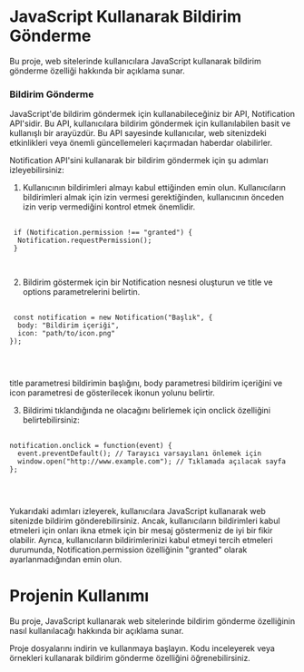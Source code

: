 <h1>JavaScript Kullanarak Bildirim Gönderme</h1>
Bu proje, web sitelerinde kullanıcılara JavaScript kullanarak bildirim gönderme özelliği hakkında bir açıklama sunar.

<h3>Bildirim Gönderme</h3>
JavaScript'de bildirim göndermek için kullanabileceğiniz bir API, Notification API'sidir. Bu API, kullanıcılara bildirim göndermek için kullanılabilen basit ve kullanışlı bir arayüzdür. Bu API sayesinde kullanıcılar, web sitenizdeki etkinlikleri veya önemli güncellemeleri kaçırmadan haberdar olabilirler.

Notification API'sini kullanarak bir bildirim göndermek için şu adımları izleyebilirsiniz:

1. Kullanıcının bildirimleri almayı kabul ettiğinden emin olun. Kullanıcıların bildirimleri almak için izin vermesi gerektiğinden, kullanıcının önceden izin verip vermediğini kontrol etmek önemlidir.
 <pre>
    <code>
 if (Notification.permission !== "granted") {
  Notification.requestPermission();
 }
   </code>
 </pre>
2. Bildirim göstermek için bir Notification nesnesi oluşturun ve title ve options parametrelerini belirtin.
 <pre>
    <code>
 const notification = new Notification("Başlık", {
  body: "Bildirim içeriği",
  icon: "path/to/icon.png"
});

   </code>
 </pre>
 title parametresi bildirimin başlığını, body parametresi bildirim içeriğini ve icon parametresi de gösterilecek ikonun yolunu belirtir.
 
3. Bildirimi tıklandığında ne olacağını belirlemek için onclick özelliğini belirtebilirsiniz: 
 <pre>
    <code>
notification.onclick = function(event) {
  event.preventDefault(); // Tarayıcı varsayılanı önlemek için
  window.open("http://www.example.com"); // Tıklamada açılacak sayfa
};

   </code>
 </pre>
 
 
Yukarıdaki adımları izleyerek, kullanıcılara JavaScript kullanarak web sitenizde bildirim gönderebilirsiniz. Ancak, kullanıcıların bildirimleri kabul etmeleri için onları ikna etmek için bir mesaj göstermeniz de iyi bir fikir olabilir. Ayrıca, kullanıcıların bildirimlerinizi kabul etmeyi tercih etmeleri durumunda, Notification.permission özelliğinin "granted" olarak ayarlanmadığından emin olun.

<h1>Projenin Kullanımı</h1>

Bu proje, JavaScript kullanarak web sitelerinde bildirim gönderme özelliğinin nasıl kullanılacağı hakkında bir açıklama sunar.

Proje dosyalarını indirin ve kullanmaya başlayın. Kodu inceleyerek veya örnekleri kullanarak bildirim gönderme özelliğini öğrenebilirsiniz.
